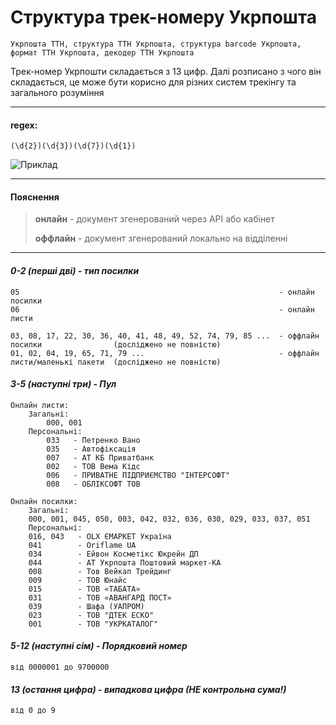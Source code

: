 # Структура трек-номеру Укрпошта
```Укрпошта ТТН, структура ТТН Укрпошта, структура barcode Укрпошта, формат ТТН Укрпошта, декодер ТТН Укрпошта```

Трек-номер Укрпошти складається з 13 цифр.
Далі розписано з чого він складається, це може бути корисно для різних систем трекінгу та загального розуміння

---

#### regex:
```(\d{2})(\d{3})(\d{7})(\d{1})```

![Приклад](https://telegra.ph/file/25804465685ca6027ac23.png "Приклад")

---

#### Пояснення
> **онлайн** - документ згенерований через API або кабінет
> 
> **оффлайн** - документ згенерований локально на відділенні

---

#### _0-2 (перші дві) - тип посилки_
```
05                                                          - онлайн посилки
06                                                          - онлайн листи

03, 08, 17, 22, 30, 36, 40, 41, 48, 49, 52, 74, 79, 85 ...  - оффлайн посилки                (досліджено не повністю)
01, 02, 04, 19, 65, 71, 79 ...                              - оффлайн листи/маленькі пакети  (досліджено не повністю)
```
#### _3-5 (наступні три) - Пул_
```
Онлайн листи:
    Загальні:
    	000, 001
    Персональні:
        033   - Петренко Вано
        035   - Автофіксація
        007   - АТ КБ Приватбанк
        002   - ТОВ Вема Кідс
        006   - ПРИВАТНЕ ПІДПРИЄМСТВО "ІНТЕРСОФТ"
        008   - ОБЛІКСОФТ ТОВ
        
Онлайн посилки:
    Загальні:
	000, 001, 045, 050, 003, 042, 032, 036, 030, 029, 033, 037, 051
    Персональні:
	016, 043   - OLX ЄМАРКЕТ Україна
	041        - Oriflame UA
	034        - Ейвон Косметікс Юкрейн ДП
	044        - АТ Укрпошта Поштовий маркет-КА
	008        - Тов Вейкап Трейдинг
	009        - ТОВ Юнайс
	015        - ТОВ «ТАБАТА»
	031        - ТОВ «АВАНГАРД ПОСТ»
	039        - Шафа (УАПРОМ)
	023        - ТОВ "ДТЕК ЕСКО"
	001        - ТОВ "УКРКАТАЛОГ"
```
#### _5-12 (наступні сім) - Порядковий номер_
```
від 0000001 до 9700000
```
#### _13 (остання цифра) - випадкова цифра (НЕ контрольна сума!)_
```
від 0 до 9
```
